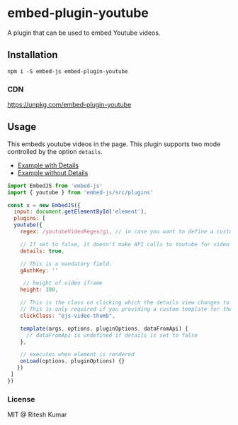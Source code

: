 # embed-plugin-youtube

A plugin that can be used to embed Youtube videos.

## Installation
```
npm i -S embed-js embed-plugin-youtube
```

### CDN

https://unpkg.com/embed-plugin-youtube

## Usage
This embeds youtube videos in the page. This plugin supports two mode controlled by the option `details`. 
- [Example with Details](https://codepen.io/ritz078/pen/JyyPjq)
- [Example without Details](https://codepen.io/ritz078/pen/qXXWde)

```js
import EmbedJS from 'embed-js'
import { youtube } from 'embed-js/src/plugins'

const x = new EmbedJS({
  input: document.getElementById('element'),
  plugins: [
  youtube({
    regex: /youtubeVideoRegex/gi, // in case you want to define a custom regex,

    // If set to false, it doesn't make API calls to Youtube for video details. Instead it just embeds the video.
    details: true,

    // This is a mandatory field. 
    gAuthKey: '' 

     // height of video iframe 
    height: 300,

    // This is the class on clicking which the details view changes to embedded video.
    // This is only required if you providing a custom template for the details view.
    clickClass: "ejs-video-thumb",

    template(args, options, pluginOptions, dataFromApi) {
      // dataFromApi is undefined if details is set to false
    },

    // executes when element is rendered
    onLoad(options, pluginOptions) {}
   })
 ]
})
```

### License
MIT @ Ritesh Kumar